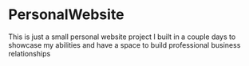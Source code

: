 # PersonalWebsite
This is just a small personal website project I built in a couple days to showcase my abilities and have a space to build professional business relationships
